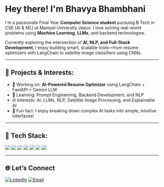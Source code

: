 #  Hey there! I'm Bhavya Bhambhani

I'm a passionate Final Year **Computer Science student** pursuing B.Tech in CSE (AI & ML) at Manipal University Jaipur. I love solving real-world problems using **Machine Learning**, **LLMs**, and backend technologies.

Currently exploring the intersection of **AI, NLP, and Full-Stack Development**, I enjoy building smart, scalable tools—from resume optimizers with LangChain to satellite image classifiers using CNNs.

---

## 🔭 Projects & Interests:

- 🧠 Working on: **AI-Powered Resume Optimizer** using LangChain + FastAPI + Gemini LLM  
- 🧪 Learning: Prompt Engineering, Backend Development, and NLP  
- 🌐 Interests: AI, LLMs, NLP, Satellite Image Processing, and Explainable AI  
- 🎯 Fun fact: I enjoy breaking down complex AI tasks into simple, intuitive interfaces!

---

## 🧰 Tech Stack:

<p align="left">
  <img src="https://img.shields.io/badge/-Python-3776AB?style=for-the-badge&logo=python&logoColor=white" />
  <img src="https://img.shields.io/badge/-FastAPI-009688?style=for-the-badge&logo=fastapi&logoColor=white" />
  <img src="https://img.shields.io/badge/-Streamlit-FF4B4B?style=for-the-badge&logo=streamlit&logoColor=white" />
  <img src="https://img.shields.io/badge/-SQLite-003B57?style=for-the-badge&logo=sqlite&logoColor=white" />
  <img src="https://img.shields.io/badge/-TensorFlow-FF6F00?style=for-the-badge&logo=tensorflow&logoColor=white" />
  <img src="https://img.shields.io/badge/-LangChain-3B7DDD?style=for-the-badge" />
  <img src="https://img.shields.io/badge/-
    GitHub-181717?style=for-the-badge&logo=github&logoColor=white" />
</p>

---

## 🌐 Let’s Connect

[![LinkedIn](https://img.shields.io/badge/LinkedIn-blue?style=flat-square&logo=linkedin&link=https://www.linkedin.com/in/bhavya-bhambhani-674ba8201/)](https://www.linkedin.com/in/bhavya-bhambhani-674ba8201/)
[![Email](https://img.shields.io/badge/Gmail-D14836?style=flat-square&logo=gmail&logoColor=white&link=mailto:bhavbhambhani@gmail.com)](mailto:bhavbhambhani@gmail.com)

